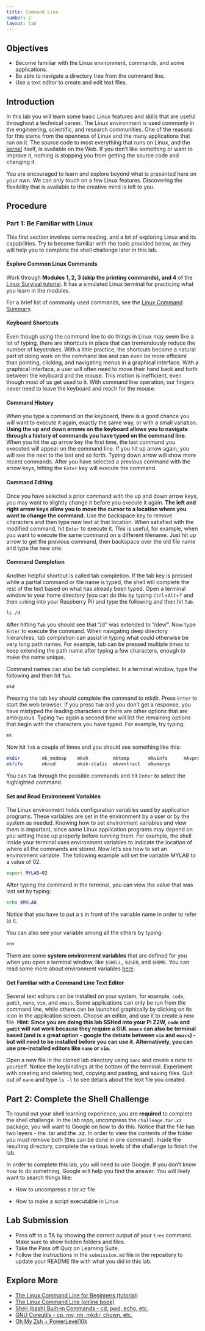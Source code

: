 ```yaml
---
title: Command Line
number: 2
layout: lab
---
```


## Objectives

- Become familiar with the Linux environment, commands, and some applications.
- Be able to navigate a directory tree from the command line.
- Use a text editor to create and edit text files.

## Introduction

In this lab you will learn some basic Linux features and skills that are useful throughout a technical career. The Linux environment is used commonly in the engineering, scientific, and research communities. One of the reasons for this stems from the openness of Linux and the many applications that run on it. The source code to most everything that runs on Linux, and the [kernel](http://www.kernel.org/) itself, is available on the Web. If you don’t like something or want to improve it, nothing is stopping you from getting the source code and changing it. 

You are encouraged to learn and explore beyond what is presented here on your own. We can only touch on a few Linux features. Discovering the flexibility that is available to the creative mind is left to you.

## Procedure

### Part 1: Be Familiar with Linux

This first section involves some reading, and a lot of exploring Linux and its capabilities. Try to become familiar with the tools provided below, as they will help you to complete the shell challenge later in this lab.

#### Explore Common Linux Commands

Work through **Modules 1, 2, 3 (skip the printing commands), and 4** of the [Linux Survival tutorial](http://linuxsurvival.com/). It has a simulated Linux terminal for practicing what you learn in the modules.

For a brief list of commonly used commands, see the [Linux Command Summary]({{site.baseurl}}/resources#linux_commands_summary/).

#### Keyboard Shortcuts

Even though using the command line to do things in Linux may seem like a lot of typing, there are shortcuts in place that can tremendously reduce the number of keystrokes. With a little practice, the shortcuts become a natural part of doing work on the command line and can even be more efficient than pointing, clicking, and navigating menus in a graphical interface. With a graphical interface, a user will often need to move their hand back and forth between the keyboard and the mouse. This motion is inefficient, even though most of us get used to it. With command line operation, our fingers never need to leave the keyboard and reach for the mouse.

#### Command History

When you type a command on the keyboard, there is a good chance you will want to execute it again, exactly the same way, or with a small variation. **Using the up and down arrows on the keyboard allows you to navigate through a history of commands you have typed on the command line**. When you hit the up arrow key the first time, the last command you executed will appear on the command line. If you hit up arrow again, you will see the next to the last and so forth. Typing down arrow will show more recent commands. After you have selected a previous command with the arrow keys, hitting the `Enter` key will execute the command.

#### Command Editing

Once you have selected a prior command with the up and down arrow keys, you may want to slightly change it before you execute it again. **The left and right arrow keys allow you to move the cursor to a location where you want to change the command.** Use the backspace key to remove characters and then type new text at that location. When satisfied with the modified command, hit `Enter` to execute it. This is useful, for example, when you want to execute the same command on a different filename. Just hit up arrow to get the previous command, then backspace over the old file name and type the new one.

#### Command Completion

Another helpful shortcut is called tab completion. If the tab key is pressed while a partial command or file name is typed, the shell will complete the rest of the text based on what has already been typed. Open a terminal window to your home directory (you can do this by typing `Ctrl`+`Alt`+`T` and then `ssh`ing into your Raspberry Pi) and type the following and then hit `Tab`.

```bash
ls /d
```

After hitting `Tab` you should see that “/d” was extended to “/dev/”. Now type `Enter` to execute the command. When navigating deep directory hierarchies, tab completion can assist in typing what could otherwise be very long path names. For example, tab can be pressed multiple times to keep extending the path name after typing a few characters, enough to make the name unique.

Command names can also be tab completed. In a terminal window, type the following and then hit `Tab`.

```bash
mkd
```

Pressing the tab key should complete the command to mkdir. Press `Enter` to start the web browser. If you press `Tab` and you don’t get a response, you have mistyped the leading characters or there are other options that are ambiguous. Typing `Tab` again a second time will list the remaining options that begin with the characters you have typed. For example, try typing:

```bash
mk
```

Now hit `Tab` a couple of times and you should see something like this:

```bash
mkdir        mk_modmap    mksh         mktemp       mkvinfo      mkvpropedit  
mkfifo       mknod        mksh-static  mkvextract   mkvmerge
```

You can `Tab` through the possible commands and hit `Enter` to select the highlighted command.

#### Set and Read Environment Variables

The Linux environment holds configuration variables used by application programs. These variables are set in the environment by a user or by the system as needed. Knowing how to set environment variables and view them is important, since some Linux application programs may depend on you setting these up properly before running them. For example, the shell inside your terminal uses environment variables to indicate the location of where all the commands are stored. Now let’s see how to set an environment variable. The following example will set the variable MYLAB to a value of 02.

```bash
export MYLAB=02
```

After typing the command in the terminal, you can view the value that was last set by typing:

```bash
echo $MYLAB
```

Notice that you have to put a `$` in front of the variable name in order to refer to it.

You can also see your variable among all the others by typing:

```bash
env
```

There are some **system environment variables** that are defined for you when you open a terminal window, like `$SHELL`, `$USER`, and `$HOME`. You can read some more about environment variables [here](https://www.cherryservers.com/blog/how-to-set-list-and-manage-linux-environment-variables).

#### Get Familiar with a Command Line Text Editor

Several text editors can be installed on your system, for example, `code`, `gedit`, `nano`, `vim`, and `emacs`. Some applications can only be run from the command line, while others can be launched graphically by clicking on its icon in the application screen. Choose an editor, and use it to create a new file. **Hint: Since you are doing this lab SSHed into your Pi Z2W, `code` and `gedit` will not work because they require a GUI. `emacs` can also be terminal based (and is a great option - google the debate between `vim` and `emacs`) - but will need to be installed before you can use it. Alternatively, you can use pre-installed editors like `nano` or `vim`.**

Open a new file in the cloned lab directory using `nano` and create a note to yourself. Notice the keybindings at the bottom of the terminal. Experiment with creating and deleting text, copying and pasting, and saving files. Quit out of `nano` and type `ls -l` to see details about the text file you created.

## Part 2: Complete the Shell Challenge

To round out your shell learning experience, you are **required** to complete the shell challenge. In the lab repo, uncompress the `challenge.tar.xz` package; you will want to Google on how to do this. Notice that the file has two layers - the .tar and the .xz. In order to view the contents of the folder you must remove both (this can be done in one command). Inside the resulting directory, complete the various levels of the challenge to finish the lab.

In order to complete this lab, you will need to use Google. If you don’t know how to do something, Google will help you find the answer. You will likely want to search things like:

- How to uncompress a tar.xz file

- How to make a script executable in Linux

## Lab Submission

- Pass off to a TA by showing the correct output of your `tree` command. Make sure to show hidden folders and files.
- Take the Pass off Quiz on Learning Suite.
- Follow the instructions in the `submission.md` file in the repository to update your README file with what you did in  this lab.

## Explore More

- [The Linux Command Line for Beginners (tutorial)](http://ubuntu.com/tutorials/command-line-for-beginners)
- [The Linux Command Line (online book)](http://linuxcommand.org/tlcl.php)
- [Shell (bash) Built-in Commands - cd, pwd, echo, etc.](https://www.gnu.org/software/bash/manual/html_node/Shell-Builtin-Commands.html)
- [GNU Coreutils - cp, mv, rm, mkdir, chown, etc.](https://www.gnu.org/software/coreutils/manual/html_node/index.html)
- [Oh My Zsh + PowerLevel10k](https://dev.to/abdfnx/oh-my-zsh-powerlevel10k-cool-terminal-1no0)
